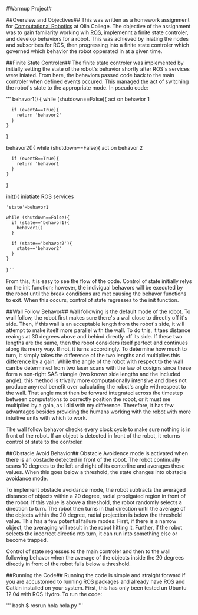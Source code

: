 #Warmup Project#

##Overview and Objectives##
This was written as a homework assignment for [Computational Robotics](https://sites.google.com/site/comprobofall14/home) at Olin College. The objective of the assignment was to gain familarity working wih [ROS](http://www.ros.org/), implemennt a finite state controler, and develop behaviors for a robot. This was achieved by iniating the nodes and subscribes for ROS, then progressing into a finite state controler which governed which behavior the robot opperated in at a given time. 

##Finite State Controler##
The finite state controler was implemented by initially setting the state of the robot's behavior shortly after ROS's services were iniated. From here, the behaviors passed code back to the main controler when defined events occured. This managed the act of switching the robot's state to the appropriate mode. In pseudo code:

'''
  behavor1() {
    while (shutdown==False){
      act on behavior 1
      
      if (eventA==True){
        return 'behavor2'
      }
    }
  }
  
  behavor2(){
    while (shutdown==False){
      act on behavor 2
      
      if (eventB==True){
        return 'behavor1
      }
    }
  }
  
  init(){
    iniatiate ROS services
    
    'state'=behavor1
    
    while (shutdown==False){
      if (state=='behavor1){
        behavor1()
      }
      
      if (state=='behavor2'){
        state=='behavor2'
      }
    }
  }
'''

From this, it is easy to see the flow of the code. Control of state initially relys on the init function; however, the indivigual behavors will be executed by the robot until the break conditions are met causing the behavor functions to exit. When this occurs, control of state regresses to the init function. 

##Wall Follow Behavor##
Wall following is the default mode of the robot. To wall follow, the robot first makes sure there's a wall close to directly off it's side. Then, if this wall is an acceptable length from the robot's side, it will attempt to make itself more parallel with the wall. To do this, it taes distance reaings at 30 degrees above and behind directly off its side. If these two lengths are the same, then the robot considers itself perfect and continues along its merry way. If not, it turns accordingly. To determine how much to turn, it simply takes the difference of the two lengths and multiplies this difference by a gain. While the angle of the robot with respect to the wall can be determined from two laser scans with the law of cosigns since these form a non-right SAS triangle (two known side lengths and the included angle), this method is trivally more computationally intensive and does not produce any real benefit over calculating the robot's angle with respect to the wall. That angle must then be forward integrated across the timestep between computations to correctly position the robot, or it must me multiplied by a gain, as I did with my difference. Therefore, it has few advantages besides providing the humans working with the robot with more intuitive units with which to work.

The wall follow behavor checks every clock cycle to make sure nothing is in front of the robot. If an object is detected in front of the robot, it returns control of state to the controler. 

##Obstacle Avoid Behavior##
Obstacle Avoidence mode is activated when there is an obstacle detected in front of the robot. The robot continually scans 10 degrees to the left and right of its centerline and averages these values. When this goes below a threshold, the state changes into obstacle avoidance mode. 

To implement obstacle avoidance mode, the robot subtracts the averaged distance of objects within a 20 degree, radial propigated region in front of the robot. If this value is above a threshold, the robot randomly selects a direction to turn. The robot then turns in that direction until the average of the objects within the 20 degree, radial projection is below the threshold value. This has a few potential failure modes: First, if there is a narrow object, the averaging will result in the robot hitting it. Further, if the robot selects the incorrect directio nto turn, it can run into something else or become trapped. 

Control of state regresses to the main controler and then to the wall following behavor when the average of the objects inside the 20 degrees directly in front of the robot falls below a threshold. 

##Running the Code##
Running the code is simple and straight forward if you are accustomed to running ROS packages and already have ROS and Catkin installed on your system. First, this has only been tested un Ubuntu 12.04 with ROS Hydro. To run the code: 

'''
bash
$ rosrun hola hola.py
'''
